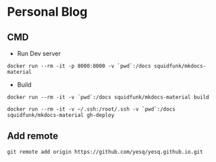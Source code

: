 # Personal Blog

## CMD

- Run Dev server 
```shell
docker run --rm -it -p 8000:8000 -v `pwd`:/docs squidfunk/mkdocs-material
```

- Build
```shell
docker run --rm -it -v `pwd`:/docs squidfunk/mkdocs-material build

docker run --rm -it -v ~/.ssh:/root/.ssh -v `pwd`:/docs squidfunk/mkdocs-material gh-deploy

```

## Add remote

`git remote add origin https://github.com/yesq/yesq.github.io.git`